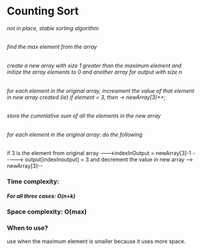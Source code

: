 # Counting Sort
###### not in place, stable sorting algorithm
###### find the max element from the array
###### create a new array with size 1 greater than the maximum element and initize the array elements to 0 and another array for output with size n
###### for each element in the original array, increament the value of that element in new array created (ie) if element = 3, then -> newArray[3]++;
###### store the cummlative sum of all the elements in the new array 
###### for each element in the original array: do the following
if 3 is the element from original array --->indexInOutput = newArray[3]-1  -----> output[indexInoutput] = 3 and decrement the value in new array --> newArray[3]--

### Time complexity:
##### For all three cases: O(n+k)

### Space complexity: O(max)

### When to use?
use when the maximum element is smaller because it uses more space.

